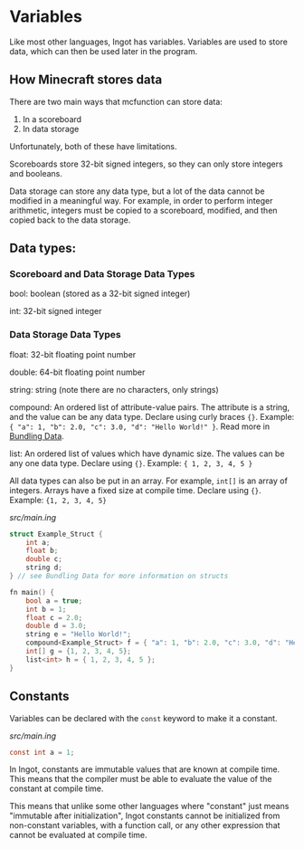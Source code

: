 # Variables

Like most other languages, Ingot has variables. Variables are used to store data, which can then be used later in the program.

## How Minecraft stores data

There are two main ways that mcfunction can store data:

1. In a scoreboard
2. In data storage

Unfortunately, both of these have limitations.

Scoreboards store 32-bit signed integers, so they can only store integers and booleans.

Data storage can store any data type, but a lot of the data cannot be modified in a meaningful way. For example, in order to perform integer arithmetic, integers must be copied to a scoreboard, modified, and then copied back to the data storage.

## Data types:

### Scoreboard and Data Storage Data Types

bool: boolean (stored as a 32-bit signed integer)

int: 32-bit signed integer

### Data Storage Data Types

float: 32-bit floating point number

double: 64-bit floating point number

string: string (note there are no characters, only strings)

compound: An ordered list of attribute-value pairs. The attribute is a string, and the value can be any data type. Declare using curly braces `{}`. Example: `{ "a": 1, "b": 2.0, "c": 3.0, "d": "Hello World!" }`. Read more in [Bundling Data](Bundling-Data.md).

list: An ordered list of values which have dynamic size. The values can be any one data type. Declare using `{}`. Example: `{ 1, 2, 3, 4, 5 }`

All data types can also be put in an array. For example, `int[]` is an array of integers. Arrays have a fixed size at compile time. Declare using `{}`. Example: `{1, 2, 3, 4, 5}`

_src/main.ing_

```C
struct Example_Struct {
    int a;
    float b;
    double c;
    string d;
} // see Bundling Data for more information on structs

fn main() {
    bool a = true;
    int b = 1;
    float c = 2.0;
    double d = 3.0;
    string e = "Hello World!";
    compound<Example_Struct> f = { "a": 1, "b": 2.0, "c": 3.0, "d": "Hello World!" };
    int[] g = {1, 2, 3, 4, 5};
    list<int> h = { 1, 2, 3, 4, 5 };
}
```

## Constants

Variables can be declared with the `const` keyword to make it a constant.

_src/main.ing_
```C
const int a = 1;
```

In Ingot, constants are immutable values that are known at compile time. This means that the compiler must be able to evaluate the value of the constant at compile time.

This means that unlike some other languages where "constant" just means "immutable after initialization", Ingot constants cannot be initialized from non-constant variables, with a function call, or any other expression that cannot be evaluated at compile time.
